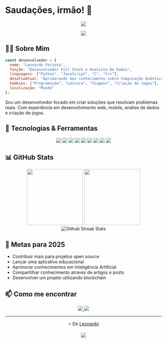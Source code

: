 # Saudações, irmão! 👋 

<div align="center">
  <img src="https://readme-typing-svg.herokuapp.com/?lines=Desenvolvedor+Full+Stack;Analista+De+Dados;Entusiasta+de+Tecnologia;Desenvolvedor+De+Jogos&font=Fira%20Code&center=true&width=380&height=50">
</div>

<p align="center">
  <a href="https://www.linkedin.com/in/leonardo-feitosadev/"><img src="https://img.shields.io/badge/-LinkedIn-0e76a8?style=flat-square&logo=Linkedin&logoColor=white" /></a>
</p>

## 👨‍💻 Sobre Mim

```javascript
const desenvolvedor = {
  nome: "Leonardo Feitosa",
  função: "Desenvolvedor Full Stack e Analista De Dados",
  linguagens: ["Python", "JavaScript", "C", "C++"],
  desafioAtual: "Aprimorando meu conhecimento sobre Computação Quântica",
  hobbies: ["Programação", "Leitura", "Viagens", "Criação de Jogos"],
  localização: "Mundo"
};
```

Sou um desenvolvedor focado em criar soluções que resolvam problemas reais. Com experiência em desenvolvimento web, mobile, análise de dados e criação de jogos.

## 🚀 Tecnologias & Ferramentas

<div align="center">
  <img src="https://img.shields.io/badge/JavaScript-F7DF1E?style=flat-square&logo=javascript&logoColor=black" />
  <img src="https://img.shields.io/badge/TypeScript-007ACC?style=flat-square&logo=typescript&logoColor=white" />
  <img src="https://img.shields.io/badge/React-20232A?style=flat-square&logo=react&logoColor=61DAFB" />
  <img src="https://img.shields.io/badge/Node.js-339933?style=flat-square&logo=nodedotjs&logoColor=white" />
  <img src="https://img.shields.io/badge/Python-3776AB?style=flat-square&logo=python&logoColor=white" />
  <img src="https://img.shields.io/badge/C-00599C?style=flat-square&logo=c&logoColor=white" />
  <img src="https://img.shields.io/badge/C++-00599C?style=flat-square&logo=cplusplus&logoColor=white" />
  <img src="https://img.shields.io/badge/MySQL-4479A1?style=flat-square&logo=mysql&logoColor=white" />
  <img src="https://img.shields.io/badge/Git-F05032?style=flat-square&logo=git&logoColor=white" />
</div>

## 📊 GitHub Stats

<div align="center">
  <img height="180em" src="https://github-readme-stats.vercel.app/api?username=Leonzuka&show_icons=true&theme=synthwave&include_all_commits=true&count_private=true&hide_border=true"/>
  <img height="180em" src="https://github-readme-stats.vercel.app/api/top-langs/?username=Leonzuka&layout=compact&langs_count=8&theme=radical&hide_border=true"/>
</div>

<div align="center">
  <img src="https://github-readme-streak-stats.herokuapp.com/?user=Leonzuka&theme=tokyonight&hide_border=true" alt="Github Streak Stats">
</div>

## 🎯 Metas para 2025

- Contribuir mais para projetos open source
- Lançar uma aplicativo educacional
- Aprimorar conhecimentos em Inteligência Artificial
- Compartilhar conhecimento através de artigos e posts
- Desenvolver um projeto utilizando blockchain

## 📫 Como me encontrar

<div align="center">
  <a href="mailto:leonardofeitosa789@gmail.com">
    <img src="https://img.shields.io/badge/EMAIL-D14836?style=for-the-badge&logo=gmail&logoColor=white" />
  </a>
  <a href="https://www.linkedin.com/in/leonardo-feitosadev/">
    <img src="https://img.shields.io/badge/LinkedIn-0077B5?style=for-the-badge&logo=linkedin&logoColor=white" />
  </a>
</div>

---

<div align="center">
  <p>⭐️ De <a href="https://github.com/Leonzuka">Leonardo</a></p>
  <img src="https://komarev.com/ghpvc/?username=Leonzuka&color=blueviolet&style=flat-square&label=Visualizações+do+perfil" />
</div>
